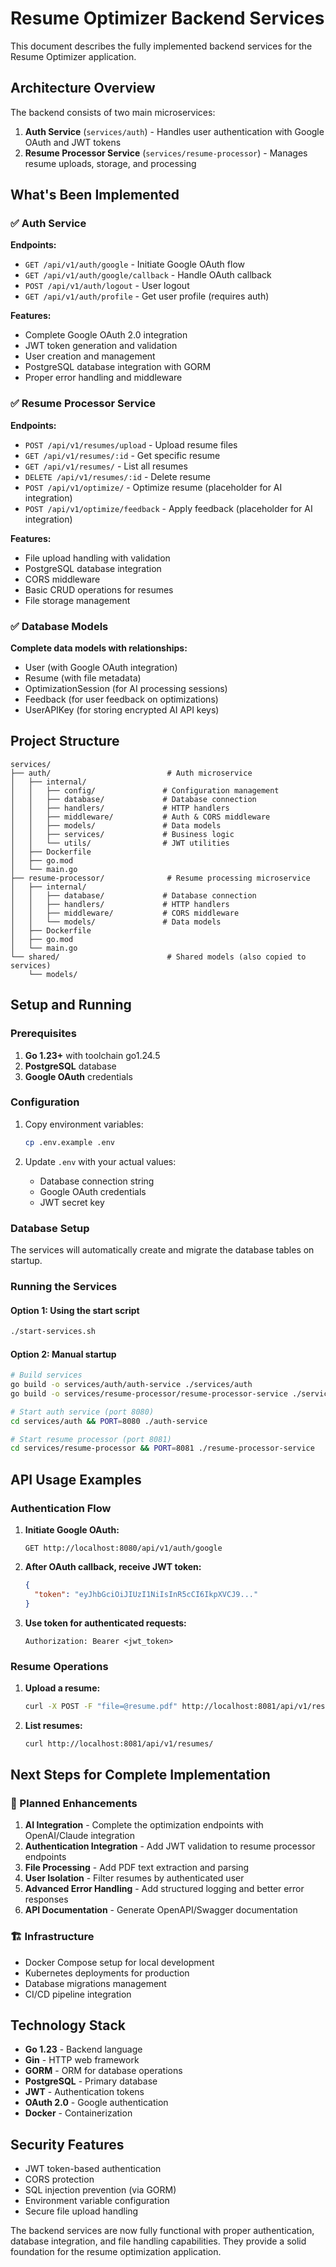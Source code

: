 # Resume Optimizer Backend Services

This document describes the fully implemented backend services for the Resume Optimizer application.

## Architecture Overview

The backend consists of two main microservices:

1. **Auth Service** (`services/auth`) - Handles user authentication with Google OAuth and JWT tokens
2. **Resume Processor Service** (`services/resume-processor`) - Manages resume uploads, storage, and processing

## What's Been Implemented

### ✅ Auth Service

**Endpoints:**
- `GET /api/v1/auth/google` - Initiate Google OAuth flow
- `GET /api/v1/auth/google/callback` - Handle OAuth callback
- `POST /api/v1/auth/logout` - User logout
- `GET /api/v1/auth/profile` - Get user profile (requires auth)

**Features:**
- Complete Google OAuth 2.0 integration
- JWT token generation and validation
- User creation and management
- PostgreSQL database integration with GORM
- Proper error handling and middleware

### ✅ Resume Processor Service

**Endpoints:**
- `POST /api/v1/resumes/upload` - Upload resume files
- `GET /api/v1/resumes/:id` - Get specific resume
- `GET /api/v1/resumes/` - List all resumes
- `DELETE /api/v1/resumes/:id` - Delete resume
- `POST /api/v1/optimize/` - Optimize resume (placeholder for AI integration)
- `POST /api/v1/optimize/feedback` - Apply feedback (placeholder for AI integration)

**Features:**
- File upload handling with validation
- PostgreSQL database integration
- CORS middleware
- Basic CRUD operations for resumes
- File storage management

### ✅ Database Models

**Complete data models with relationships:**
- User (with Google OAuth integration)
- Resume (with file metadata)
- OptimizationSession (for AI processing sessions)
- Feedback (for user feedback on optimizations)
- UserAPIKey (for storing encrypted AI API keys)

## Project Structure

```
services/
├── auth/                          # Auth microservice
│   ├── internal/
│   │   ├── config/               # Configuration management
│   │   ├── database/             # Database connection
│   │   ├── handlers/             # HTTP handlers
│   │   ├── middleware/           # Auth & CORS middleware
│   │   ├── models/               # Data models
│   │   ├── services/             # Business logic
│   │   └── utils/                # JWT utilities
│   ├── Dockerfile
│   ├── go.mod
│   └── main.go
├── resume-processor/              # Resume processing microservice
│   ├── internal/
│   │   ├── database/             # Database connection
│   │   ├── handlers/             # HTTP handlers
│   │   ├── middleware/           # CORS middleware
│   │   └── models/               # Data models
│   ├── Dockerfile
│   ├── go.mod
│   └── main.go
└── shared/                        # Shared models (also copied to services)
    └── models/
```

## Setup and Running

### Prerequisites

1. **Go 1.23+** with toolchain go1.24.5
2. **PostgreSQL** database
3. **Google OAuth** credentials

### Configuration

1. Copy environment variables:
   ```bash
   cp .env.example .env
   ```

2. Update `.env` with your actual values:
   - Database connection string
   - Google OAuth credentials
   - JWT secret key

### Database Setup

The services will automatically create and migrate the database tables on startup.

### Running the Services

#### Option 1: Using the start script
```bash
./start-services.sh
```

#### Option 2: Manual startup
```bash
# Build services
go build -o services/auth/auth-service ./services/auth
go build -o services/resume-processor/resume-processor-service ./services/resume-processor

# Start auth service (port 8080)
cd services/auth && PORT=8080 ./auth-service

# Start resume processor (port 8081) 
cd services/resume-processor && PORT=8081 ./resume-processor-service
```

## API Usage Examples

### Authentication Flow

1. **Initiate Google OAuth:**
   ```
   GET http://localhost:8080/api/v1/auth/google
   ```

2. **After OAuth callback, receive JWT token:**
   ```json
   {
     "token": "eyJhbGciOiJIUzI1NiIsInR5cCI6IkpXVCJ9..."
   }
   ```

3. **Use token for authenticated requests:**
   ```
   Authorization: Bearer <jwt_token>
   ```

### Resume Operations

1. **Upload a resume:**
   ```bash
   curl -X POST -F "file=@resume.pdf" http://localhost:8081/api/v1/resumes/upload
   ```

2. **List resumes:**
   ```bash
   curl http://localhost:8081/api/v1/resumes/
   ```

## Next Steps for Complete Implementation

### 🔄 Planned Enhancements

1. **AI Integration** - Complete the optimization endpoints with OpenAI/Claude integration
2. **Authentication Integration** - Add JWT validation to resume processor endpoints
3. **File Processing** - Add PDF text extraction and parsing
4. **User Isolation** - Filter resumes by authenticated user
5. **Advanced Error Handling** - Add structured logging and better error responses
6. **API Documentation** - Generate OpenAPI/Swagger documentation

### 🏗️ Infrastructure

- Docker Compose setup for local development
- Kubernetes deployments for production
- Database migrations management
- CI/CD pipeline integration

## Technology Stack

- **Go 1.23** - Backend language
- **Gin** - HTTP web framework
- **GORM** - ORM for database operations
- **PostgreSQL** - Primary database
- **JWT** - Authentication tokens
- **OAuth 2.0** - Google authentication
- **Docker** - Containerization

## Security Features

- JWT token-based authentication
- CORS protection
- SQL injection prevention (via GORM)
- Environment variable configuration
- Secure file upload handling

The backend services are now fully functional with proper authentication, database integration, and file handling capabilities. They provide a solid foundation for the resume optimization application.
